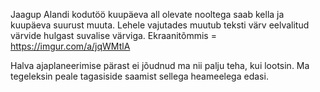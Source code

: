 Jaagup Alandi kodutöö
kuupäeva all olevate nooltega saab kella ja kuupäeva suurust muuta.
Lehele vajutades muutub teksti värv eelvalitud värvide hulgast suvalise värviga.
Ekraanitõmmis = https://imgur.com/a/jqWMtlA

Halva ajaplaneerimise pärast ei jõudnud ma nii palju teha, kui lootsin.
Ma tegeleksin peale tagasiside saamist sellega heameelega edasi.
